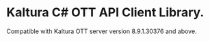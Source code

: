 # Kaltura C# OTT API Client Library.
Compatible with Kaltura OTT server version 8.9.1.30376 and above.

